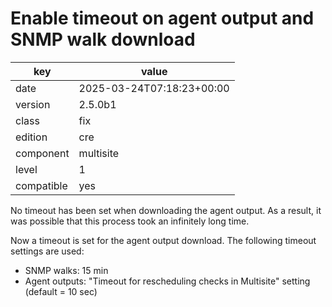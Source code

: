 [//]: # (werk v2)
# Enable timeout on agent output and SNMP walk download

key        | value
---------- | ---
date       | 2025-03-24T07:18:23+00:00
version    | 2.5.0b1
class      | fix
edition    | cre
component  | multisite
level      | 1
compatible | yes

No timeout has been set when downloading the agent output. As a result, it was possible that this process took an infinitely long time.

Now a timeout is set for the agent output download.
The following timeout settings are used:
- SNMP walks: 15 min
- Agent outputs: "Timeout for rescheduling checks in Multisite" setting (default = 10 sec)
